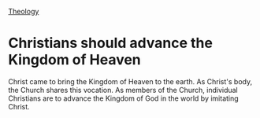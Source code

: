 [Theology](Theology.md)

# Christians should advance the Kingdom of Heaven

Christ came to bring the Kingdom of Heaven to the earth. As Christ's body, the Church shares this vocation. As members of the Church, individual Christians are to advance the Kingdom of God in the world by imitating Christ.


